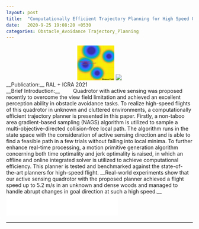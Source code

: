 ```yaml
---  
layout: post  
title:  "Computationally Efficient Trajectory Planning for High Speed Obstacle Avoidance of a Quadrotor with Active Sensing"  
date:   2020-9-25 19:08:20 +0530  
categories: Obstacle_Avoidance Trajectory_Planning
---   
```

<center>
	<!-- <iframe width="80%" height="480" src="https://www.youtube.com/embed/zgIZDW39KJs" frameborder="0" allow="accelerometer; autoplay; clipboard-write; encrypted-media; gyroscope; picture-in-picture" allowfullscreen></iframe> -->
	<img src="/assets/sample.gif" width="20%"> 
	<img src="/assets/fly_in_woods.gif" width="50%"> 
</center>  
<!-- <img style="float: right;" src="/assets/head_quad.jpg" width="30%">  -->  
<!-- <iframe src="http://www.fufuok.com/" id="iframepage" name="iframepage" frameBorder=0 scrolling=no width="100%" onLoad="iFrameHeight()" ></iframe> -->
__Publication:__  
RAL + ICRA 2021 <https://ieeexplore.ieee.org/document/9363525>
<br>
__Brief Introduction:__   
&ensp;&ensp;&ensp;&ensp; Quadrotor with active sensing was proposed recently to overcome the view field limitation and achieved an excellent perception ability in obstacle avoidance tasks. To realize high-speed flights of this quadrotor in unknown and cluttered environments, a computationally efficient trajectory planner is presented in this paper. Firstly, a non-taboo area gradient-based sampling (NAGS) algorithm is utilized to sample a multi-objective-directed collision-free local path. The algorithm runs in the state space with the consideration of active sensing direction and is able to find a feasible path in a few trials without falling into local minima. To further enhance real-time processing, a motion primitive generation algorithm concerning both time optimality and jerk optimality is raised, in which an offline and online integrated solver is utilized to achieve computational efficiency. This planner is tested and benchmarked against the state-of-the-art planners for high-speed flight. __Real-world experiments show that our active sensing quadrotor with the proposed planner achieved a flight speed up to 5.2 m/s in an unknown and dense woods and managed to handle abrupt changes in goal direction at such a high speed.__
<br>
<img src="/assets/white.png" width="60%">   
<hr style="height:1px;border:none;border-top:1px solid #555555;" />   

   
 
